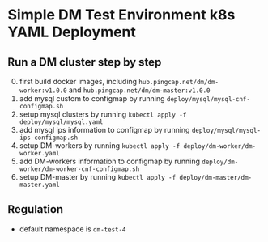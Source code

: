 # Simple DM Test Environment k8s YAML Deployment

## Run a DM cluster step by step

0. first build docker images, including `hub.pingcap.net/dm/dm-worker:v1.0.0` and `hub.pingcap.net/dm/dm-master:v1.0.0`
1. add mysql custom to configmap by running `deploy/mysql/mysql-cnf-configmap.sh`
2. setup mysql clusters by running `kubectl apply -f deploy/mysql/mysql.yaml`
3. add mysql ips information to configmap by running `deploy/mysql/mysql-ips-configmap.sh`
4. setup DM-workers by running `kubectl apply -f deploy/dm-worker/dm-worker.yaml`
5. add DM-workers information to configmap by running `deploy/dm-worker/dm-worker-cnf-configmap.sh`
6. setup DM-master by running `kubectl apply -f deploy/dm-master/dm-master.yaml`

## Regulation

* default namespace is `dm-test-4`
